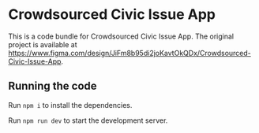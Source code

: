 
  # Crowdsourced Civic Issue App

  This is a code bundle for Crowdsourced Civic Issue App. The original project is available at https://www.figma.com/design/JiFm8b95di2joKavtOkQDx/Crowdsourced-Civic-Issue-App.

  ## Running the code

  Run `npm i` to install the dependencies.

  Run `npm run dev` to start the development server.
  